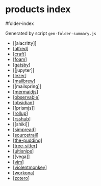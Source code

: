 products index
===
#folder-index

Generated by script `gen-folder-summary.js`

- [[alacritty]]
- [[alfred]]
- [[craft]]
- [[foam]]
- [[gatsby]]
- [[jupyter]]
- [[lezer]]
- [[mailbrew]]
- [[mailspring]]
- [[mermaidjs]]
- [[observable]]
- [[obsidian]]
- [[prismjs]]
- [[rollup]]
- [[rsshub]]
- [[shiki]]
- [[simpread]]
- [[sourcetrail]]
- [[the-pudding]]
- [[tree-sitter]]
- [[ultisnips]]
- [[vega]]
- [[vim]]
- [[violentmonkey]]
- [[workona]]
- [[zotero]]
<!--end-generated-->

[//begin]: # "Autogenerated link references for markdown compatibility"
[alfred]: products/alfred "Alfred"
[craft]: products/craft "Craft"
[foam]: products/foam "Foam"
[gatsby]: products/gatsby "gatsby"
[lezer]: products/lezer "Lezer"
[mailbrew]: products/mailbrew "Mailbrew"
[mermaidjs]: products/mermaidjs "Mermaid.js"
[observable]: products/observable "Observable"
[obsidian]: products/obsidian "Obsidian"
[rollup]: products/rollup "Rollup"
[rsshub]: products/rsshub "Rsshub"
[simpread]: products/simpread "Simpread"
[sourcetrail]: products/sourcetrail "Sourcetrail"
[the-pudding]: products/the-pudding "The Pudding"
[tree-sitter]: products/tree-sitter "tree-sitter"
[ultisnips]: products/ultisnips "UltiSnips"
[vim]: products/vim "Vim"
[violentmonkey]: products/violentmonkey "Violentmonkey"
[workona]: products/workona "Workona"
[zotero]: products/zotero "zotero"
[//end]: # "Autogenerated link references"

